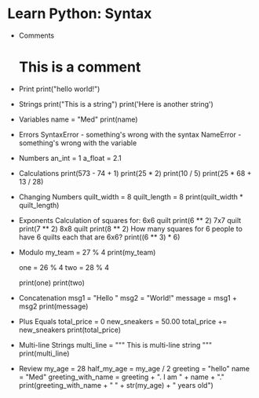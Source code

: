 # Learn Python: Syntax
- Comments
	# This is a comment
- Print
	print("hello world!")
- Strings
	print("This is a string")
	print('Here is another string')
- Variables
	name = "Med"
	print(name)
- Errors
	SyntaxError - something's wrong with the syntax
	NameError - something's wrong with the variable
- Numbers
	an_int = 1
	a_float = 2.1
- Calculations
	print(573 - 74 + 1)
	print(25 * 2)
	print(10 / 5)
	print(25 * 68 + 13 / 28)
- Changing Numbers
	quilt_width = 8
	quilt_length = 8
	print(quilt_width * quilt_length)
- Exponents
	Calculation of squares for:
	6x6 quilt
	print(6 ** 2)
	7x7 quilt
	print(7 ** 2)
	8x8 quilt
	print(8 ** 2)
	How many squares for 6 people to have 6 quilts each that are 6x6?
	print((6 ** 3) * 6)
- Modulo
	my_team = 27 % 4
	print(my_team)

	one = 26 % 4
	two = 28 % 4

	print(one)
	print(two)
- Concatenation
	msg1 = "Hello "
	msg2 = "World!"
	message = msg1 + msg2
	print(message)
- Plus Equals
	total_price = 0
	new_sneakers = 50.00
	total_price += new_sneakers
	print(total_price)
- Multi-line Strings
	multi_line = """
		This is 
		multi-line
		string
	"""
	print(multi_line)
- Review
	my_age = 28
	half_my_age = my_age / 2
	greeting = "hello"
	name = "Med"
	greeting_with_name = greeting + ". I am " + name + "."
	print(greeting_with_name + " " + str(my_age) + " years old")
